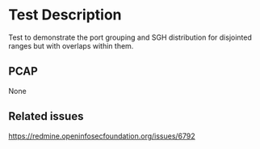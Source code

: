 # Test Description

Test to demonstrate the port grouping and SGH distribution for disjointed ranges
but with overlaps within them.

## PCAP

None

## Related issues

https://redmine.openinfosecfoundation.org/issues/6792
